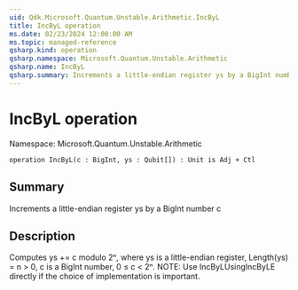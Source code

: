 ```yaml
---
uid: Qdk.Microsoft.Quantum.Unstable.Arithmetic.IncByL
title: IncByL operation
ms.date: 02/23/2024 12:00:00 AM
ms.topic: managed-reference
qsharp.kind: operation
qsharp.namespace: Microsoft.Quantum.Unstable.Arithmetic
qsharp.name: IncByL
qsharp.summary: Increments a little-endian register ys by a BigInt number c
---
```


# IncByL operation

Namespace: Microsoft.Quantum.Unstable.Arithmetic

```qsharp
operation IncByL(c : BigInt, ys : Qubit[]) : Unit is Adj + Ctl
```

## Summary
Increments a little-endian register ys by a BigInt number c

## Description
Computes ys += c modulo 2ⁿ, where ys is a little-endian register,
Length(ys) = n > 0, c is a BigInt number, 0 ≤ c < 2ⁿ.
NOTE: Use IncByLUsingIncByLE directly if the choice of implementation
is important.
